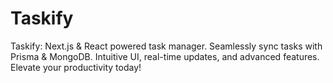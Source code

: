 # Taskify
Taskify: Next.js &amp; React powered task manager. Seamlessly sync tasks with Prisma &amp; MongoDB. Intuitive UI, real-time updates, and advanced features. Elevate your productivity today!
